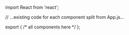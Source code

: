 import React from 'react';

// ...existing code for each component split from App.js...

export { /* all components here */ };
